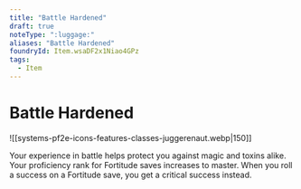 ```yaml
---
title: "Battle Hardened"
draft: true
noteType: ":luggage:"
aliases: "Battle Hardened"
foundryId: Item.wsaDF2x1Niao4GPz
tags:
  - Item
---
```


# Battle Hardened
![[systems-pf2e-icons-features-classes-juggerenaut.webp|150]]

Your experience in battle helps protect you against magic and toxins alike. Your proficiency rank for Fortitude saves increases to master. When you roll a success on a Fortitude save, you get a critical success instead.
